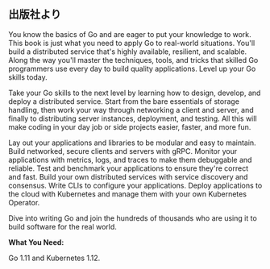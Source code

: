## 出版社より

You know the basics of Go and are eager to put your knowledge to work. This book is just what you need to apply Go to real-world situations. You'll build a distributed service that's highly available, resilient, and scalable. Along the way you'll master the techniques, tools, and tricks that skilled Go programmers use every day to build quality applications. Level up your Go skills today.

Take your Go skills to the next level by learning how to design, develop, and deploy a distributed service. Start from the bare essentials of storage handling, then work your way through networking a client and server, and finally to distributing server instances, deployment, and testing. All this will make coding in your day job or side projects easier, faster, and more fun.

Lay out your applications and libraries to be modular and easy to maintain. Build networked, secure clients and servers with gRPC. Monitor your applications with metrics, logs, and traces to make them debuggable and reliable. Test and benchmark your applications to ensure they're correct and fast. Build your own distributed services with service discovery and consensus. Write CLIs to configure your applications. Deploy applications to the cloud with Kubernetes and manage them with your own Kubernetes Operator.

Dive into writing Go and join the hundreds of thousands who are using it to build software for the real world.

**What You Need:**

Go 1.11 and Kubernetes 1.12.
